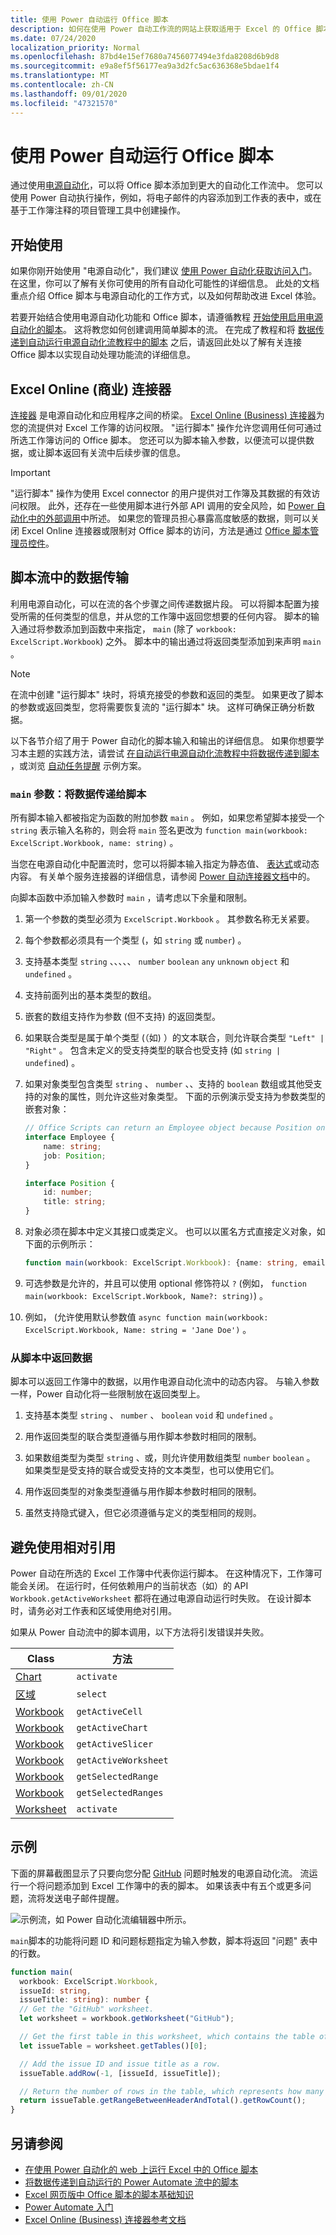 ```yaml
---
title: 使用 Power 自动运行 Office 脚本
description: 如何在使用 Power 自动工作流的网站上获取适用于 Excel 的 Office 脚本。
ms.date: 07/24/2020
localization_priority: Normal
ms.openlocfilehash: 87bd4e15ef7680a7456077494e3fda8208d6b9d8
ms.sourcegitcommit: e9a8ef5f56177ea9a3d2fc5ac636368e5bdae1f4
ms.translationtype: MT
ms.contentlocale: zh-CN
ms.lasthandoff: 09/01/2020
ms.locfileid: "47321570"
---
```

# <a name="run-office-scripts-with-power-automate"></a>使用 Power 自动运行 Office 脚本

通过使用[电源自动化](https://flow.microsoft.com)，可以将 Office 脚本添加到更大的自动化工作流中。 您可以使用 Power 自动执行操作，例如，将电子邮件的内容添加到工作表的表中，或在基于工作簿注释的项目管理工具中创建操作。

## <a name="getting-started"></a>开始使用

如果你刚开始使用 "电源自动化"，我们建议 [使用 Power 自动化获取访问入门](/power-automate/getting-started)。 在这里，你可以了解有关你可使用的所有自动化可能性的详细信息。 此处的文档重点介绍 Office 脚本与电源自动化的工作方式，以及如何帮助改进 Excel 体验。

若要开始结合使用电源自动化功能和 Office 脚本，请遵循教程 [开始使用启用电源自动化的脚本](../tutorials/excel-power-automate-manual.md)。 这将教您如何创建调用简单脚本的流。 在完成了教程和将 [数据传递到自动运行电源自动化流教程中的脚本](../tutorials/excel-power-automate-trigger.md) 之后，请返回此处以了解有关连接 Office 脚本以实现自动处理功能流的详细信息。

## <a name="excel-online-business-connector"></a>Excel Online (商业) 连接器

[连接器](/connectors/connectors) 是电源自动化和应用程序之间的桥梁。 [Excel Online (Business) 连接器](/connectors/excelonlinebusiness)为您的流提供对 Excel 工作簿的访问权限。 "运行脚本" 操作允许您调用任何可通过所选工作簿访问的 Office 脚本。 您还可以为脚本输入参数，以便流可以提供数据，或让脚本返回有关流中后续步骤的信息。

> [!IMPORTANT]
> "运行脚本" 操作为使用 Excel connector 的用户提供对工作簿及其数据的有效访问权限。 此外，还存在一些使用脚本进行外部 API 调用的安全风险，如 [Power 自动化中的外部调用](external-calls.md)中所述。 如果您的管理员担心暴露高度敏感的数据，则可以关闭 Excel Online 连接器或限制对 Office 脚本的访问，方法是通过 [Office 脚本管理员控件](/microsoft-365/admin/manage/manage-office-scripts-settings)。

## <a name="data-transfer-in-flows-for-scripts"></a>脚本流中的数据传输

利用电源自动化，可以在流的各个步骤之间传递数据片段。 可以将脚本配置为接受所需的任何类型的信息，并从您的工作簿中返回您想要的任何内容。 脚本的输入通过将参数添加到函数中来指定， `main` (除了 `workbook: ExcelScript.Workbook`) 之外。 脚本中的输出通过将返回类型添加到来声明 `main` 。

> [!NOTE]
> 在流中创建 "运行脚本" 块时，将填充接受的参数和返回的类型。 如果更改了脚本的参数或返回类型，您将需要恢复流的 "运行脚本" 块。 这样可确保正确分析数据。

以下各节介绍了用于 Power 自动化的脚本输入和输出的详细信息。 如果你想要学习本主题的实践方法，请尝试 [在自动运行电源自动化流教程中将数据传递到脚本](../tutorials/excel-power-automate-trigger.md) ，或浏览 [自动任务提醒](../resources/scenarios/task-reminders.md) 示例方案。

### <a name="main-parameters-passing-data-to-a-script"></a>`main` 参数：将数据传递给脚本

所有脚本输入都被指定为函数的附加参数 `main` 。 例如，如果您希望脚本接受一个 `string` 表示输入名称的，则会将 `main` 签名更改为 `function main(workbook: ExcelScript.Workbook, name: string)` 。

当您在电源自动化中配置流时，您可以将脚本输入指定为静态值、 [表达式](/power-automate/use-expressions-in-conditions)或动态内容。 有关单个服务连接器的详细信息，请参阅 [Power 自动连接器文档](/connectors/)中的。

向脚本函数中添加输入参数时 `main` ，请考虑以下余量和限制。

1. 第一个参数的类型必须为 `ExcelScript.Workbook` 。 其参数名称无关紧要。

2. 每个参数都必须具有一个类型 (，如 `string` 或 `number`) 。

3. 支持基本类型 `string` 、、、、、 `number` `boolean` `any` `unknown` `object` 和 `undefined` 。

4. 支持前面列出的基本类型的数组。

5. 嵌套的数组支持作为参数 (但不支持) 的返回类型。

6. 如果联合类型是属于单个类型 (（如) ）的文本联合，则允许联合类型 `"Left" | "Right"` 。 包含未定义的受支持类型的联合也受支持 (如 `string | undefined`) 。

7. 如果对象类型包含类型 `string` 、 `number` 、、支持的 `boolean` 数组或其他受支持的对象的属性，则允许这些对象类型。 下面的示例演示受支持为参数类型的嵌套对象：

    ```TypeScript
    // Office Scripts can return an Employee object because Position only contains strings and numbers.
    interface Employee {
        name: string;
        job: Position;
    }

    interface Position {
        id: number;
        title: string;
    }
    ```

8. 对象必须在脚本中定义其接口或类定义。 也可以以匿名方式直接定义对象，如下面的示例所示：

    ```TypeScript
    function main(workbook: ExcelScript.Workbook): {name: string, email: string}
    ```

9. 可选参数是允许的，并且可以使用 optional 修饰符以 `?` (例如， `function main(workbook: ExcelScript.Workbook, Name?: string)`) 。

10. 例如， (允许使用默认参数值 `async function main(workbook: ExcelScript.Workbook, Name: string = 'Jane Doe')` 。

### <a name="returning-data-from-a-script"></a>从脚本中返回数据

脚本可以返回工作簿中的数据，以用作电源自动化流中的动态内容。 与输入参数一样，Power 自动化将一些限制放在返回类型上。

1. 支持基本类型 `string` 、 `number` 、 `boolean` `void` 和 `undefined` 。

2. 用作返回类型的联合类型遵循与用作脚本参数时相同的限制。

3. 如果数组类型为类型 `string` 、或，则允许使用数组类型 `number` `boolean` 。 如果类型是受支持的联合或受支持的文本类型，也可以使用它们。

4. 用作返回类型的对象类型遵循与用作脚本参数时相同的限制。

5. 虽然支持隐式键入，但它必须遵循与定义的类型相同的规则。

## <a name="avoid-using-relative-references"></a>避免使用相对引用

Power 自动在所选的 Excel 工作簿中代表你运行脚本。 在这种情况下，工作簿可能会关闭。 在运行时，任何依赖用户的当前状态（如）的 API `Workbook.getActiveWorksheet` 都将在通过电源自动运行时失败。 在设计脚本时，请务必对工作表和区域使用绝对引用。

如果从 Power 自动流中的脚本调用，以下方法将引发错误并失败。

| Class | 方法 |
|--|--|
| [Chart](/javascript/api/office-scripts/excelscript/excelscript.chart) | `activate` |
| [区域](/javascript/api/office-scripts/excelscript/excelscript.range) | `select` |
| [Workbook](/javascript/api/office-scripts/excelscript/excelscript.workbook) | `getActiveCell` |
| [Workbook](/javascript/api/office-scripts/excelscript/excelscript.workbook) | `getActiveChart` |
| [Workbook](/javascript/api/office-scripts/excelscript/excelscript.workbook) | `getActiveSlicer` |
| [Workbook](/javascript/api/office-scripts/excelscript/excelscript.workbook) | `getActiveWorksheet` |
| [Workbook](/javascript/api/office-scripts/excelscript/excelscript.workbook) | `getSelectedRange` |
| [Workbook](/javascript/api/office-scripts/excelscript/excelscript.workbook) | `getSelectedRanges` |
| [Worksheet](/javascript/api/office-scripts/excelscript/excelscript.workbook) | `activate` |

## <a name="example"></a>示例

下面的屏幕截图显示了只要向您分配 [GitHub](https://github.com/) 问题时触发的电源自动化流。 流运行一个将问题添加到 Excel 工作簿中的表的脚本。 如果该表中有五个或更多问题，流将发送电子邮件提醒。

![示例流，如 Power 自动化流编辑器中所示。](../images/power-automate-parameter-return-sample.png)

`main`脚本的功能将问题 ID 和问题标题指定为输入参数，脚本将返回 "问题" 表中的行数。

```TypeScript
function main(
  workbook: ExcelScript.Workbook,
  issueId: string,
  issueTitle: string): number {
  // Get the "GitHub" worksheet.
  let worksheet = workbook.getWorksheet("GitHub");

  // Get the first table in this worksheet, which contains the table of GitHub issues.
  let issueTable = worksheet.getTables()[0];

  // Add the issue ID and issue title as a row.
  issueTable.addRow(-1, [issueId, issueTitle]);

  // Return the number of rows in the table, which represents how many issues are assigned to this user.
  return issueTable.getRangeBetweenHeaderAndTotal().getRowCount();
}
```

## <a name="see-also"></a>另请参阅

- [在使用 Power 自动化的 web 上运行 Excel 中的 Office 脚本](../tutorials/excel-power-automate-manual.md)
- [将数据传递到自动运行的 Power Automate 流中的脚本](../tutorials/excel-power-automate-trigger.md)
- [Excel 网页版中 Office 脚本的脚本基础知识](scripting-fundamentals.md)
- [Power Automate 入门](/power-automate/getting-started)
- [Excel Online (Business) 连接器参考文档](/connectors/excelonlinebusiness/)
